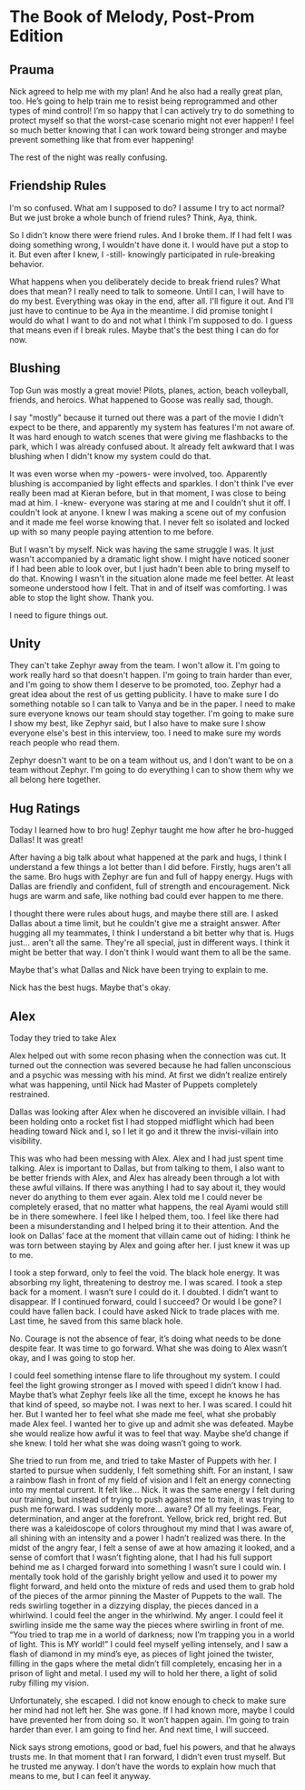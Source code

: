 <!-- TITLE: Book Of Melody -->
<!-- SUBTITLE: Diary entries posted in setting-info -->

# The Book of Melody, Post-Prom Edition
## Prauma
Nick agreed to help me with my plan!  And he also had a really great plan, too.  He’s going to help train me to resist being reprogrammed and other types of mind control!  I’m so happy that I can actively try to do something to protect myself so that the worst-case scenario might not ever happen!  I feel so much better knowing that I can work toward being stronger and maybe prevent something like that from ever happening!

The rest of the night was really confusing.
## Friendship Rules
I'm so confused. What am I supposed to do? I assume I try to act normal? But we just broke a whole bunch of friend rules? Think, Aya, think.

So I didn't know there were friend rules. And I broke them. If I had felt I was doing something wrong, I wouldn't have done it. I would have put a stop to it. But even after I knew, I -still- knowingly participated in rule-breaking behavior.

What happens when you deliberately decide to break friend rules? What does that mean? I really need to talk to someone. Until I can, I will have to do my best. Everything was okay in the end, after all. I'll figure it out. And I'll just have to continue to be Aya in the meantime. I did promise tonight I would do what I want to do and not what I think I'm supposed to do. I guess that means even if I break rules. Maybe that's the best thing I can do for now.
## Blushing
Top Gun was mostly a great movie! Pilots, planes, action, beach volleyball, friends, and heroics. What happened to Goose was really sad, though.

I say "mostly" because it turned out there was a part of the movie I didn't expect to be there, and apparently my system has features I'm not aware of. It was hard enough to watch scenes that were giving me flashbacks to the park, which I was already confused about. It already felt awkward that I was blushing when I didn't know my system could do that.

It was even worse when my -powers- were involved, too. Apparently blushing is accompanied by light effects and sparkles. I don't think I've ever really been mad at Kieran before, but in that moment, I was close to being mad at him. I -knew- everyone was staring at me and I couldn't shut it off. I couldn't look at anyone. I knew I was making a scene out of my confusion and it made me feel worse knowing that. I never felt so isolated and locked up with so many people paying attention to me before.

But I wasn't by myself. Nick was having the same struggle I was. It just wasn't accompanied by a dramatic light show. I might have noticed sooner if I had been able to look over, but I just hadn't been able to bring myself to do that. Knowing I wasn't in the situation alone made me feel better. At least someone understood how I felt. That in and of itself was comforting. I was able to stop the light show. Thank you.

I need to figure things out.
## Unity
They can't take Zephyr away from the team. I won't allow it. I'm going to work really hard so that doesn't happen. I'm going to train harder than ever, and I'm going to show them I deserve to be promoted, too. Zephyr had a great idea about the rest of us getting publicity. I have to make sure I do something notable so I can talk to Vanya and be in the paper. I need to make sure everyone knows our team should stay together. I'm going to make sure I show my best, like Zephyr said, but I also have to make sure I show everyone else's best in this interview, too. I need to make sure my words reach people who read them.

Zephyr doesn't want to be on a team without us, and I don't want to be on a team without Zephyr. I'm going to do everything I can to show them why we all belong here together.
## Hug Ratings
Today I learned how to bro hug! Zephyr taught me how after he bro-hugged Dallas! It was great!

After having a big talk about what happened at the park and hugs, I think I understand a few things a lot better than I did before. Firstly, hugs aren't all the same. Bro hugs with Zephyr are fun and full of happy energy. Hugs with Dallas are friendly and confident, full of strength and encouragement. Nick hugs are warm and safe, like nothing bad could ever happen to me there.

I thought there were rules about hugs, and maybe there still are. I asked Dallas about a time limit, but he couldn't give me a straight answer. After hugging all my teammates, I think I understand a bit better why that is. Hugs just... aren't all the same. They're all special, just in different ways. I think it might be better that way. I don't think I would want them to all be the same.

Maybe that's what Dallas and Nick have been trying to explain to me.

Nick has the best hugs. Maybe that's okay.
## Alex
Today they tried to take Alex

Alex helped out with some recon phasing when the connection was cut.  It turned out the connection was severed because he had fallen unconscious and a psychic was messing with his mind.  At first we didn’t realize entirely what was happening, until Nick had Master of Puppets completely restrained.

Dallas was looking after Alex when he discovered an invisible villain.  I had been holding onto a rocket fist I had stopped midflight which had been heading toward Nick and I, so I let it go and it threw the invisi-villain into visibility.

This was who had been messing with Alex.  Alex and I had just spent time talking.  Alex is important to Dallas, but from talking to them, I also want to be better friends with Alex, and Alex has already been through a lot with these awful villains.  If there was anything I had to say about it, they would never do anything to them ever again.  Alex told me I could never be completely erased, that no matter what happens, the real Ayami would still be in there somewhere.  I feel like I helped them, too.  I feel like there had been a misunderstanding and I helped bring it to their attention.  And the look on Dallas’ face at the moment that villain came out of hiding: I think he was torn between staying by Alex and going after her.  I just knew it was up to me.

I took a step forward, only to feel the void.  The black hole energy.  It was absorbing my light, threatening to destroy me.  I was scared.  I took a step back for a moment.  I wasn’t sure I could do it.  I doubted.  I didn’t want to disappear.  If I continued forward, could I succeed?  Or would I be gone?  I could have fallen back.  I could have asked Nick to trade places with me.  Last time, he saved from this same black hole.

No.  Courage is not the absence of fear, it’s doing what needs to be done despite fear.  It was time to go forward.  What she was doing to Alex wasn’t okay, and I was going to stop her.

I could feel something intense flare to life throughout my system.  I could feel the light growing stronger as I moved with speed I didn’t know I had.  Maybe that’s what Zephyr feels like all the time, except he knows he has that kind of speed, so maybe not.  I was next to her.  I was scared.  I could hit her.  But I wanted her to feel what she made me feel, what she probably made Alex feel.  I wanted her to give up and admit she was defeated.  Maybe she would realize how awful it was to feel that way.  Maybe she’d change if she knew.  I told her what she was doing wasn’t going to work.

She tried to run from me, and tried to take Master of Puppets with her.  I started to pursue when suddenly, I felt something shift.  For an instant, I saw a rainbow flash in front of my field of vision and I felt an energy connecting into my mental current.  It felt like… Nick.  It was the same energy I felt during our training, but instead of trying to push against me to train, it was trying to push me forward.  I was suddenly more… aware? Of all my feelings.  Fear, determination, and anger at the forefront.  Yellow, brick red, bright red.  But there was a kaleidoscope of colors throughout my mind that I was aware of, all shining with an intensity and a power I hadn’t realized was there.  In the midst of the angry fear, I felt a sense of awe at how amazing it looked, and a sense of comfort that I wasn’t fighting alone, that I had his full support behind me as I charged forward into something I wasn’t sure I could win.  I mentally took hold of the garishly bright yellow and used it to power my flight forward, and held onto the mixture of reds and used them to grab hold of the pieces of the armor pinning the Master of Puppets to the wall.  The reds swirling together in a dizzying display, the pieces danced in a whirlwind.  I could feel the anger in the whirlwind.  My anger.  I could feel it swirling inside me the same way the pieces where swirling in front of me.  “You tried to trap me in a world of darkness; now I’m trapping you in a world of light.  This is MY world!” I could feel myself yelling intensely, and I saw a flash of diamond in my mind’s eye, as pieces of light joined the twister, filling in the gaps where the metal didn’t fill completely, encasing her in a prison of light and metal.  I used my will to hold her there, a light of solid ruby filling my vision.

Unfortunately, she escaped.  I did not know enough to check to make sure her mind had not left her.  She was gone.  If I had known more, maybe I could have prevented her from doing so.  It won’t happen again.  I’m going to train harder than ever.  I am going to find her.  And next time, I will succeed.

Nick says strong emotions, good or bad, fuel his powers, and that he always trusts me.  In that moment that I ran forward, I didn’t even trust myself.  But he trusted me anyway.  I don’t have the words to explain how much that means to me, but I can feel it anyway.